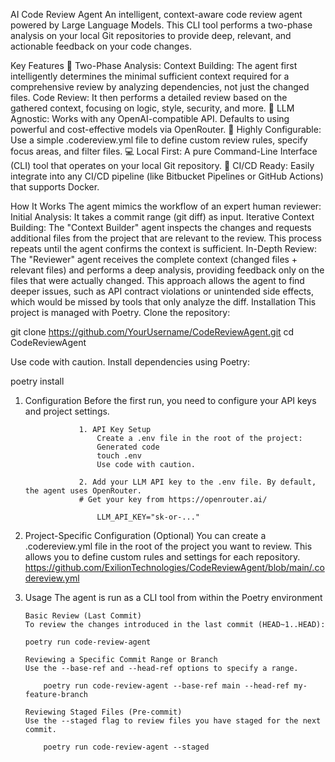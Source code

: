 AI Code Review Agent
An intelligent, context-aware code review agent powered by Large Language Models. This CLI tool performs a two-phase analysis on your local Git repositories to provide deep, relevant, and actionable feedback on your code changes.

Key Features
🧠 Two-Phase Analysis:
Context Building: The agent first intelligently determines the minimal sufficient context required for a comprehensive review by analyzing dependencies, not just the changed files.
Code Review: It then performs a detailed review based on the gathered context, focusing on logic, style, security, and more.
🤖 LLM Agnostic: Works with any OpenAI-compatible API. Defaults to using powerful and cost-effective models via OpenRouter.
🔧 Highly Configurable: Use a simple .codereview.yml file to define custom review rules, specify focus areas, and filter files.
💻 Local First: A pure Command-Line Interface (CLI) tool that operates on your local Git repository.
🚀 CI/CD Ready: Easily integrate into any CI/CD pipeline (like Bitbucket Pipelines or GitHub Actions) that supports Docker.

How It Works
The agent mimics the workflow of an expert human reviewer:
Initial Analysis: It takes a commit range (git diff) as input.
Iterative Context Building: The "Context Builder" agent inspects the changes and requests additional files from the project that are relevant to the review. This process repeats until the agent confirms the context is sufficient.
In-Depth Review: The "Reviewer" agent receives the complete context (changed files + relevant files) and performs a deep analysis, providing feedback only on the files that were actually changed.
This approach allows the agent to find deeper issues, such as API contract violations or unintended side effects, which would be missed by tools that only analyze the diff.
Installation
This project is managed with Poetry.
Clone the repository:

git clone https://github.com/YourUsername/CodeReviewAgent.git
cd CodeReviewAgent

Use code with caution.
Install dependencies using Poetry:

poetry install

1.  Configuration
    Before the first run, you need to configure your API keys and project settings.

        			1. API Key Setup
        				Create a .env file in the root of the project:
        				Generated code
        				touch .env
        				Use code with caution.

        			2. Add your LLM API key to the .env file. By default, the agent uses OpenRouter.
        			# Get your key from https://openrouter.ai/

        				LLM_API_KEY="sk-or-..."

2.  Project-Specific Configuration (Optional)
    You can create a .codereview.yml file in the root of the project you want to review. This allows you to define custom rules and settings for each repository.
    https://github.com/ExilionTechnologies/CodeReviewAgent/blob/main/.codereview.yml

3.  Usage
    The agent is run as a CLI tool from within the Poetry environment

        Basic Review (Last Commit)
        To review the changes introduced in the last commit (HEAD~1..HEAD):

        poetry run code-review-agent

        Reviewing a Specific Commit Range or Branch
        Use the --base-ref and --head-ref options to specify a range.

            poetry run code-review-agent --base-ref main --head-ref my-feature-branch

        Reviewing Staged Files (Pre-commit)
        Use the --staged flag to review files you have staged for the next commit.

            poetry run code-review-agent --staged

